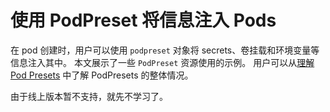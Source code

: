 # 使用 PodPreset 将信息注入 Pods

在 pod 创建时，用户可以使用 `podpreset` 对象将 secrets、卷挂载和环境变量等信息注入其中。 本文展示了一些 `PodPreset` 资源使用的示例。 用户可以从[理解 Pod Presets](https://kubernetes.io/docs/concepts/workloads/pods/podpreset/) 中了解 PodPresets 的整体情况。

由于线上版本暂不支持，就先不学习了。